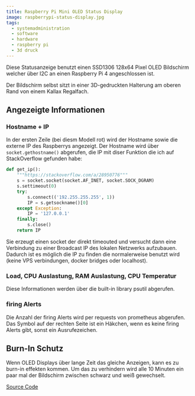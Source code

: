 ```yaml
---
title: Raspberry Pi Mini OLED Status Display
image: raspberrypi-status-display.jpg
tags:
  - systemadministration
  - software
  - hardware
  - raspberry pi
  - 3d druck
---
```

Diese Statusanzeige benutzt einen SSD1306 128x64 Pixel OLED Bildschirm welcher über I2C an einen Raspberry Pi 4 angeschlossen ist.
<!--more-->
Der Bildschirm selbst sitzt in einer 3D-gedruckten Halterung am oberen Rand von einem Kallax Regalfach.

## Angezeigte Informationen

### Hostname + IP

In der ersten Zeile (bei diesm Modell rot) wird der Hostname sowie die externe IP des Raspberrys angezeigt. Der Hostname wird über `socket.gethostname()` abgerufen, die IP mit diser Funktion die ich auf StackOverflow gefunden habe:

```python
def get_ip():
    """https://stackoverflow.com/a/28950776"""
    s = socket.socket(socket.AF_INET, socket.SOCK_DGRAM)
    s.settimeout(0)
    try:
        s.connect(('192.255.255.255', 1))
        IP = s.getsockname()[0]
    except Exception:
        IP = '127.0.0.1'
    finally:
        s.close()
    return IP
```

Sie erzeugt einen socket der direkt timeouted und versucht dann eine Verbindung zu einer Broadcast IP des lokalen Netzwerks aufzubauen.
Dadurch ist es möglich die IP zu finden die normalerweise benutzt wird (keine VPS verbindungen, docker bridges oder localhost).

### Load, CPU Auslastung, RAM Auslastung, CPU Temperatur

Diese Informationen werden über die built-in library psutil abgerufen.

### firing Alerts

Die Anzahl der firing Alerts wird per requests von prometheus abgerufen. Das Symbol auf der rechten Seite ist ein Häkchen, wenn es keine firing Alerts gibt, sonst ein Ausrufezeichen.

## Burn-In Schutz

Wenn OLED Displays über lange Zeit das gleiche Anzeigen, kann es zu burn-in effekten kommen. Um das zu verhindern wird alle 10 Minuten ein paar mal der Bildschirm zwischen schwarz und weiß gewechselt.

[Source Code](https://github.com/niwla23/raspberry_oled_status_display)
